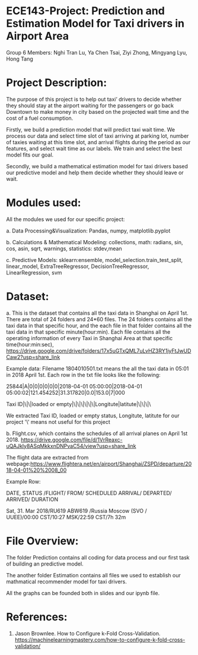 # ECE143-Project: Prediction and Estimation Model for Taxi drivers in Airport Area
Group 6 Members: Nghi Tran Lu, Ya Chen Tsai, Ziyi Zhong, Mingyang Lyu, Hong Tang
# Project Description: 
The purpose of this project is to help out taxi’ drivers to decide whether they should stay at the airport waiting for the passengers or go back Downtown to make money in city based on the projected wait time and the cost of a fuel consumption. 

Firstly, we build a prediction model that will predict taxi wait time. We process our data and select time slot of taxi arriving at parking lot, number of taxies waiting at this time slot, and arrival flights during the period as our features, and select wait time as our labels. We train and select the best model fits our goal. 

Secondly, we build a mathematical estimation model for taxi drivers based our predictive model and help them decide whether they should leave or wait.

# Modules used: 
All the modules we used for our specific project:

a. Data Processing&Visualization:
   Pandas,
   numpy,
   matplotlib.pyplot

b. Calculations & Mathematical Modeling:
   collections,
   math: radians, sin, cos, asin, sqrt, 
   warnings,
   statistics: stdev,mean

c. Predictive Models:
   sklearn:ensemble, model_selection.train_test_split, linear_model, ExtraTreeRegressor, DecisionTreeRegressor, LinearRegression, svm
   
# Dataset: 
a. This is the dataset that contains all the taxi data in Shanghai on April 1st. There are total of 24 folders and 24*60 files. The 24 folders contains all the taxi data in that specific hour, and the each file in that folder contains all the taxi data in that specific minute(hour:min). Each file contains all the operating information of every Taxi in Shanghai Area at that specific time(hour:min:sec), https://drive.google.com/drive/folders/17x5uGTxQML7uLvHZ3RY1jyFtJwUDCaw2?usp=share_link

Example data:
Filename 1804010501.txt means the all the taxi data in 05:01 in 2018 April 1st.
Each row in the txt file looks like the following:

25844|A|0|0|0|0|0|0|2018-04-01 05:00:00|2018-04-01 05:00:02|121.454252|31.317820|0.0|153.0|7|000

Taxi ID|\\|\\|loaded or empty|\\|\\|\\|\\|\\|\\|Longitute|latitute|\\|\\|\\|\\

We extracted Taxi ID, loaded or empty status, Longitute, latitute for our project
'\\' means not useful for this project

b. Flight.csv, which contains the schedules of all arrival planes on April 1st 2018. https://drive.google.com/file/d/1VrReaxc-uQAJkly8ASqMkkxnDNPvaC54/view?usp=share_link

The flight data are extracted from webpage:https://www.flightera.net/en/airport/Shanghai/ZSPD/departure/2018-04-01%20%2008_00

Example Row:

DATE, STATUS /FLIGHT/ FROM/ SCHEDULED ARRIVAL/ DEPARTED/ ARRIVED/ DURATION				

Sat, 31. Mar 2018/RU619 ABW619 /Russia Moscow (SVO / UUEE)/00:00 CST/10:27 MSK/22:59 CST/7h 32m																		


# File Overview: 

The folder Prediction contains all coding for data process and our first task of building an predictive model.

The another folder Estimation contains all files we used to establish our mathmatical recommender model for taxi drivers.

All the graphs can be founded both in slides and our ipynb file.

# References:
1. Jason Brownlee. How to Configure k-Fold Cross-Validation. https://machinelearningmastery.com/how-to-configure-k-fold-cross-validation/
